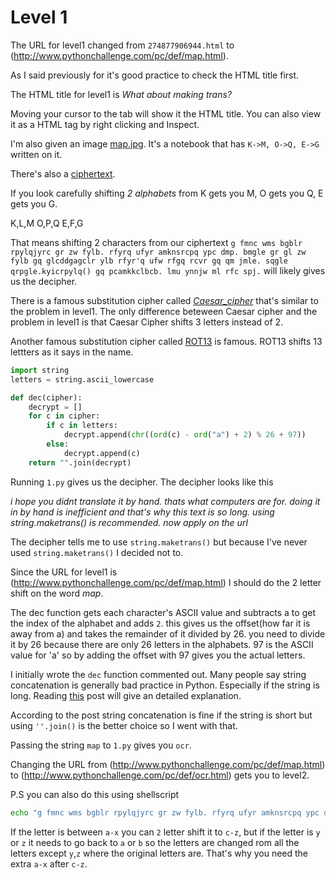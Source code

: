 # Level 1 

The URL for level1 changed from `274877906944.html` to (http://www.pythonchallenge.com/pc/def/map.html).

As I said previously for it's good practice to check the HTML title first.

The HTML title for level1 is *What about making trans?* 

Moving your cursor to the tab will show it the HTML title. 
You can also view it as a HTML tag by right clicking and Inspect.

I'm also given an image [map.jpg](/1/map.jpg).
It's a notebook that has `K->M, O->Q, E->G` written on it.

There's also a [ciphertext](/1/level1_hints.png).

If you look carefully shifting *2 alphabets* from K gets you M, O gets you Q, E gets you G. 


K,L,M 
O,P,Q 
E,F,G 

That means shifting 2 characters from our ciphertext `g fmnc wms bgblr rpylqjyrc gr zw fylb. rfyrq ufyr amknsrcpq ypc dmp. bmgle gr gl zw fylb gq glcddgagclr ylb rfyr'q ufw rfgq rcvr gq qm jmle. sqgle qrpgle.kyicrpylq() gq pcamkkclbcb. lmu ynnjw ml rfc spj.` will likely gives us the decipher.

There is a famous substitution cipher called [*Caesar_cipher*](https://en.wikipedia.org/wiki/Caesar_cipher) that's similar to the problem in level1.
The only difference beteween Caesar cipher and the problem in level1 is that Caesar Cipher shifts 3 letters instead of 2. 

Another famous substitution cipher called [ROT13](https://en.wikipedia.org/wiki/ROT13) is famous. 
ROT13 shifts 13 lettters as it says in the name. 


```python
import string 
letters = string.ascii_lowercase

def dec(cipher):
    decrypt = []
    for c in cipher:
        if c in letters:
            decrypt.append(chr((ord(c) - ord("a") + 2) % 26 + 97))
        else:
            decrypt.append(c)
    return "".join(decrypt)
```


Running `1.py` gives us the decipher. 
The decipher looks like this 

*i hope you didnt translate it by hand. thats what computers are for. doing it in by hand is inefficient and that's why this text is so long. using string.maketrans() is recommended. now apply on the url*

The decipher tells me to use `string.maketrans()` but because I've never used `string.maketrans()` I decided not to. 

Since the URL for level1 is (http://www.pythonchallenge.com/pc/def/map.html) I should do the 2 letter shift on the word *map*. 

The dec function gets each character's ASCII value and subtracts a to get the index of the alphabet and adds `2`. this gives us the offset(how far it is away from a) and takes the remainder of it divided by 26. you need to divide it by 26 because there are only 26 letters in the alphabets. 
97 is the ASCII value for 'a' so by adding the offset with 97 gives you the actual letters.

I initially wrote the `dec` function commented out. Many people say string concatenation is generally bad practice in Python. 
Especially if the string is long. 
Reading [this](https://stackoverflow.com/questions/39675898/is-python-string-concatenation-bad-practice) post will give an detailed explanation.

According to the post string concatenation is fine if the string is short but using `''.join()` is the better choice so I went with that. 

Passing the string `map` to `1.py` gives you `ocr`. 

Changing the URL from (http://www.pythonchallenge.com/pc/def/map.html) to (http://www.pythonchallenge.com/pc/def/ocr.html) gets you to level2.  


P.S you can also do this using shellscript 

```bash
echo "g fmnc wms bgblr rpylqjyrc gr zw fylb. rfyrq ufyr amknsrcpq ypc dmp. bmgle gr gl zw fylb gq glcddgagclr ylb rfyr'q ufw rfgq rcvr gq qm jmle. sqgle qrpgle.kyicrpylq() gq pcamkkclbcb. lmu ynnjw ml rfc spj." | tr a-z c-za-x
```


If the letter is between `a-x` you can `2` letter shift it to `c-z`, but if the letter is `y` or `z` it needs to go back to `a` or `b` so the letters are changed rom all the letters except `y`,`z` where the original letters are. 
That's why you need the extra `a-x` after `c-z`.  